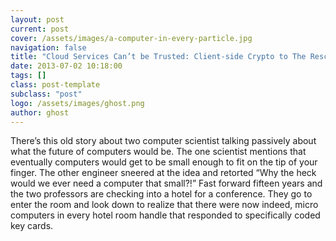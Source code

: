 ```yaml
---
layout: post
current: post
cover: /assets/images/a-computer-in-every-particle.jpg
navigation: false
title: "Cloud Services Can’t be Trusted: Client-side Crypto to The Rescue"
date: 2013-07-02 10:18:00
tags: []
class: post-template
subclass: "post"
logo: /assets/images/ghost.png
author: ghost
---
```


There’s this old story about two computer scientist talking passively about what the future of computers would be. The one scientist mentions that eventually computers would get to be small enough to fit on the tip of your finger. The other engineer sneered at the idea and retorted “Why the heck would we ever need a computer that small?!” Fast forward fifteen years and the two professors are checking into a hotel for a conference. They go to enter the room and look down to realize that there were now indeed, micro computers in every hotel room handle that responded to specifically coded key cards.
